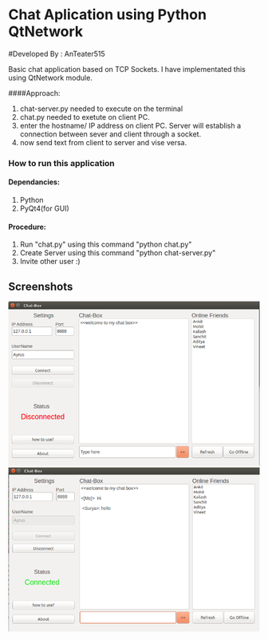 # Chat Aplication using Python QtNetwork
#Developed By : AnTeater515

Basic chat application based on TCP Sockets. I have implementated this using QtNetwork module.

####Approach:
1. chat-server.py needed to execute on the terminal
2. chat.py needed to exetute on client PC.
3. enter the hostname/ IP address on client PC. Server will establish a connection between sever and client through a socket.
4. now send text from client to server and vise versa. 

### How to run this application
#### Dependancies:
1. Python
2. PyQt4(for GUI)

####  Procedure:
1. Run "chat.py" using this command "python chat.py"
2. Create Server using this command "python chat-server.py"
3. Invite other user :)

## Screenshots

![alt text](images/chat_app2.png "Disconnected")
![alt text](images/chat_app.png "Connected")
